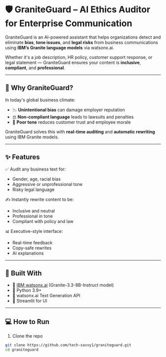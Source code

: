 # 🛡️ GraniteGuard – AI Ethics Auditor for Enterprise Communication

GraniteGuard is an AI-powered assistant that helps organizations detect and eliminate **bias**, **tone issues**, and **legal risks** from business communications using **IBM’s Granite language models** via watsonx.ai.

Whether it's a job description, HR policy, customer support response, or legal statement — GraniteGuard ensures your content is **inclusive**, **compliant**, and **professional**.

---

## 🚨 Why GraniteGuard?

In today's global business climate:

- 📉 **Unintentional bias** can damage employer reputation
- ⚖️ **Non-compliant language** leads to lawsuits and penalties
- 💬 **Poor tone** reduces customer trust and employee morale

GraniteGuard solves this with **real-time auditing** and **automatic rewriting** using IBM Granite models.

---

## ✨ Features

✅ Audit any business text for:
- Gender, age, racial bias
- Aggressive or unprofessional tone
- Risky legal language

✍️ Instantly rewrite content to be:
- Inclusive and neutral
- Professional in tone
- Compliant with policy and law

📊 Executive-style interface:
- Real-time feedback
- Copy-safe rewrites
- AI explanations

---

## 🧠 Built With

- 🔗 [IBM watsonx.ai](https://www.ibm.com/products/watsonx-ai) (Granite-3.3-8B-Instruct model)
- 🐍 Python 3.9+
- 📡 watsonx.ai Text Generation API
- 🎨 Streamlit for UI

---

## 💻 How to Run

1. Clone the repo

```bash
git clone https://github.com/tech-savvy1/graniteguard.git
cd graniteguard
